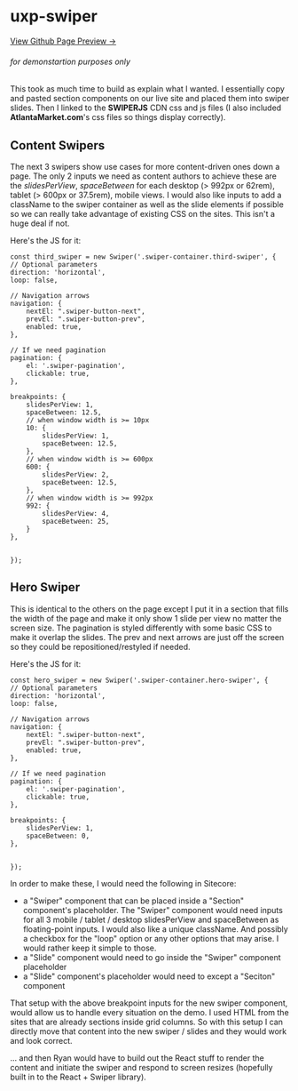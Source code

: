 # uxp-swiper
[View Github Page Preview &rarr;](https://tflaspoehler.github.io/uxp-swiper/)
###### for demonstartion purposes only

This took as much time to build as explain what I wanted. I essentially copy and pasted section components on our live site and placed them into swiper slides. Then I linked to the **SWIPERJS** CDN css and js files (I also included **AtlantaMarket.com**'s css files so things display correctly).



## Content Swipers

The next 3 swipers show use cases for more content-driven ones down a page. The only 2 inputs we need as content authors to achieve these are the *slidesPerView*, *spaceBetween* for each desktop (> 992px or 62rem), tablet (> 600px or 37.5rem), mobile views. I would also like inputs to add a className to the swiper container as well as the slide elements if possible so we can really take advantage of existing CSS on the sites. This isn't a huge deal if not.

Here's the JS for it:
```
const third_swiper = new Swiper('.swiper-container.third-swiper', {
// Optional parameters
direction: 'horizontal',
loop: false,

// Navigation arrows
navigation: {
    nextEl: ".swiper-button-next",
    prevEl: ".swiper-button-prev",
    enabled: true,
},

// If we need pagination
pagination: {
    el: '.swiper-pagination',
    clickable: true,
},

breakpoints: {
    slidesPerView: 1,
    spaceBetween: 12.5,
    // when window width is >= 10px
    10: {
        slidesPerView: 1,
        spaceBetween: 12.5,
    },
    // when window width is >= 600px
    600: {
        slidesPerView: 2,
        spaceBetween: 12.5,
    },
    // when window width is >= 992px
    992: {
        slidesPerView: 4,
        spaceBetween: 25,
    }
},


});
```

## Hero Swiper

This is identical to the others on the page except I put it in a section that fills the width of the page and make it only show 1 slide per view no matter the screen size. The pagination is styled differently with some basic CSS to make it overlap the slides. The prev and next arrows are just off the screen so they could be repositioned/restyled if needed.

Here's the JS for it:
```
const hero_swiper = new Swiper('.swiper-container.hero-swiper', {
// Optional parameters
direction: 'horizontal',
loop: false,

// Navigation arrows
navigation: {
    nextEl: ".swiper-button-next",
    prevEl: ".swiper-button-prev",
    enabled: true,
},

// If we need pagination
pagination: {
    el: '.swiper-pagination',
    clickable: true,
},

breakpoints: {
    slidesPerView: 1,
    spaceBetween: 0,
},


});
```


In order to make these, I would need the following in Sitecore: 
- a "Swiper" component that can be placed inside a "Section" component's placeholder. The "Swiper" component would need inputs for all 3 mobile / tablet / desktop slidesPerView and spaceBetween as floating-point inputs. I would also like a unique className. And possibly a checkbox for the "loop" option or any other options that may arise. I would rather keep it simple to those.
- a "Slide" component would need to go inside the "Swiper" component placeholder
- a "Slide" component's placeholder would need to except a "Seciton" component

That setup with the above breakpoint inputs for the new swiper component, would allow us to handle every situation on the demo. I used HTML from the sites that are already sections inside grid columns. So with this setup I can directly move that content into the new swiper / slides and they would work and look correct.

... and then Ryan would have to build out the React stuff to render the content and initiate the swiper and respond to screen resizes (hopefully built in to the React + Swiper library).